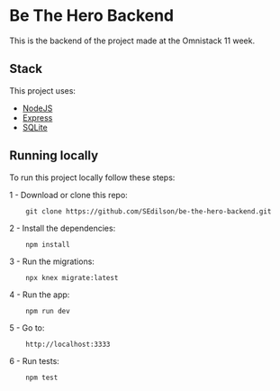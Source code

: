 # Be The Hero Backend

This is the backend of the project made at the Omnistack 11 week.

## Stack

This project uses:

- [NodeJS](https://nodejs.org)
- [Express](https://expressjs.com)
- [SQLite](https://www.sqlite.org)

## Running locally

To run this project locally follow these steps:

1 - Download or clone this repo:
```
    git clone https://github.com/SEdilson/be-the-hero-backend.git
```

2 - Install the dependencies:
```
    npm install
```

3 - Run the migrations:
```
    npx knex migrate:latest
```

4 - Run the app:
```
    npm run dev
```

5 - Go to:
```
    http://localhost:3333
```

6 - Run tests:
```
    npm test
```
